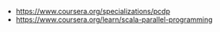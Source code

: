 - https://www.coursera.org/specializations/pcdp
- https://www.coursera.org/learn/scala-parallel-programming
